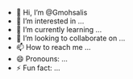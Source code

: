 - 👋 Hi, I’m @Gmohsalis
- 👀 I’m interested in ...
- 🌱 I’m currently learning ...
- 💞️ I’m looking to collaborate on ...
- 📫 How to reach me ...
- 😄 Pronouns: ...
- ⚡ Fun fact: ...

<!---
Gmohsalis/Gmohsalis is a ✨ special ✨ repository because its `README.md` (this file) appears on your GitHub profile.
You can click the Preview link to take a look at your changes.
--->
